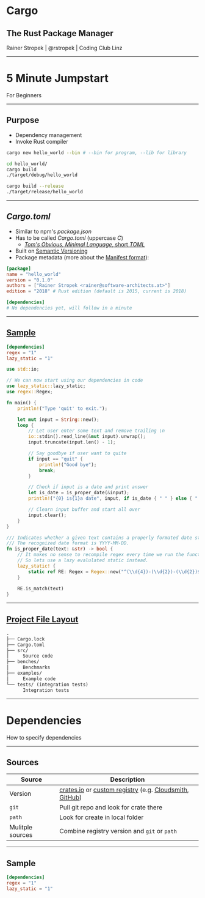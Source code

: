# Cargo

## The Rust Package Manager

Rainer Stropek | @rstropek | Coding Club Linz

----

# 5 Minute Jumpstart

For Beginners

---

## Purpose

* Dependency <!-- .element: class="fragment" --> management
* Invoke <!-- .element: class="fragment" --> Rust compiler

```bash
cargo new hello_world --bin # --bin for program, --lib for library

cd hello_world/
cargo build
./target/debug/hello_world

cargo build --release
./target/release/hello_world
```
<!-- .element: class="fragment" -->

---

## *Cargo.toml*

* Similar <!-- .element: class="fragment" --> to npm's *package.json*
* Has <!-- .element: class="fragment" --> to be called *Cargo.toml* (uppercase *C*)
  * [*Tom's Obvious, Minimal Language*, short *TOML*](https://github.com/toml-lang/toml)
* Built <!-- .element: class="fragment" --> on [Semantic Versioning](https://semver.org/)
* Package  <!-- .element: class="fragment" --> metadata (more about the [Manifest format](https://doc.rust-lang.org/cargo/reference/manifest.html)):

```toml
[package]
name = "hello_world"
version = "0.1.0"
authors = ["Rainer Stropek <rainer@software-architects.at>"]
edition = "2018" # Rust edition (default is 2015, current is 2018)

[dependencies]
# No dependencies yet, will follow in a minute
```
<!-- .element: class="fragment" -->

---

## [Sample](https://github.com/rstropek/CargoIntro/tree/master/samples/01-intro)

```toml
[dependencies]
regex = "1"
lazy_static = "1"
```

```rust
use std::io;

// We can now start using our dependencies in code
use lazy_static::lazy_static;
use regex::Regex;

fn main() {
    println!("Type 'quit' to exit.");

    let mut input = String::new();
    loop {
        // Let user enter some text and remove trailing \n
        io::stdin().read_line(&mut input).unwrap();
        input.truncate(input.len() - 1);

        // Say goodbye if user want to quite
        if input == "quit" {
            println!("Good bye");
            break;
        }

        // Check if input is a date and print answer
        let is_date = is_proper_date(&input);
        println!("{0} is{1}a date", input, if is_date { " " } else { " not " });

        // Clearn input buffer and start all over
        input.clear();
    }
}

/// Indicates whether a given text contains a properly formated date string.
/// The recognized date format is YYYY-MM-DD.
fn is_proper_date(text: &str) -> bool {
    // It makes no sense to recompile regex every time we run the function.
    // So lets use a lazy evalulated static instead.
    lazy_static! {
        static ref RE: Regex = Regex::new("^(\\d{4})-(\\d{2})-(\\d{2})$").unwrap();
    }
    
    RE.is_match(text)
}
```

---

## [Project File Layout](https://doc.rust-lang.org/cargo/guide/project-layout.html)

```txt
.
├── Cargo.lock
├── Cargo.toml
├── src/ 
│     Source code
├── benches/
│     Benchmarks
├── examples/
│     Example code
└── tests/ (integration tests)
      Integration tests
```

----

# Dependencies

How to specify dependencies

---

## Sources
| Source                          | Description |
| ------------------------------- | ----------- |
| Version                         | [crates.io](https://crates.io/) or [custom registry](https://doc.rust-lang.org/cargo/reference/registries.html#using-an-alternate-registry) (e.g. [Cloudsmith](https://cloudsmith.com/blog/worlds-first-private-cargo-registry-w-cloudsmith-rust/), [GitHub](https://doc.rust-lang.org/cargo/reference/registries.html#running-a-registry)) |
| `git`                           | Pull git repo and look for crate there |
| `path`                          | Look for create in local folder |
| Mulitple sources                | Combine registry version and `git` or `path` |

---

## Sample

```toml
[dependencies]
regex = "1"
lazy_static = "1"
```
